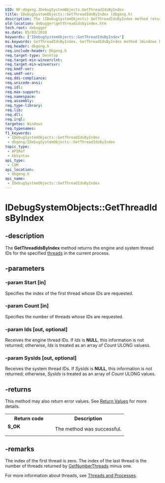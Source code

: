 ```yaml
---
UID: NF:dbgeng.IDebugSystemObjects.GetThreadIdsByIndex
title: IDebugSystemObjects::GetThreadIdsByIndex (dbgeng.h)
description: The (IDebugSystemObjects) GetThreadIdsByIndex method returns the engine and system thread IDs for the specified threads in the current process.
old-location: debugger\getthreadidsbyindex.htm
tech.root: debugger
ms.date: 05/03/2018
keywords: ["IDebugSystemObjects::GetThreadIdsByIndex"]
ms.keywords: GetThreadIdsByIndex, GetThreadIdsByIndex method [Windows Debugging], GetThreadIdsByIndex method [Windows Debugging],IDebugSystemObjects interface, GetThreadIdsByIndex method [Windows Debugging],IDebugSystemObjects2 interface, GetThreadIdsByIndex method [Windows Debugging],IDebugSystemObjects3 interface, GetThreadIdsByIndex method [Windows Debugging],IDebugSystemObjects4 interface, IDebugSystemObjects interface [Windows Debugging],GetThreadIdsByIndex method, IDebugSystemObjects.GetThreadIdsByIndex, IDebugSystemObjects2 interface [Windows Debugging],GetThreadIdsByIndex method, IDebugSystemObjects2::GetThreadIdsByIndex, IDebugSystemObjects3 interface [Windows Debugging],GetThreadIdsByIndex method, IDebugSystemObjects3::GetThreadIdsByIndex, IDebugSystemObjects4 interface [Windows Debugging],GetThreadIdsByIndex method, IDebugSystemObjects4::GetThreadIdsByIndex, IDebugSystemObjects::GetThreadIdsByIndex, IDebugSystemObjects_fa12ac17-9a66-45c0-9c91-11236a4a3eab.xml, dbgeng/IDebugSystemObjects2::GetThreadIdsByIndex, dbgeng/IDebugSystemObjects3::GetThreadIdsByIndex, dbgeng/IDebugSystemObjects4::GetThreadIdsByIndex, dbgeng/IDebugSystemObjects::GetThreadIdsByIndex, debugger.getthreadidsbyindex
req.header: dbgeng.h
req.include-header: Dbgeng.h
req.target-type: Desktop
req.target-min-winverclnt: 
req.target-min-winversvr: 
req.kmdf-ver: 
req.umdf-ver: 
req.ddi-compliance: 
req.unicode-ansi: 
req.idl: 
req.max-support: 
req.namespace: 
req.assembly: 
req.type-library: 
req.lib: 
req.dll: 
req.irql: 
targetos: Windows
req.typenames: 
f1_keywords:
 - IDebugSystemObjects::GetThreadIdsByIndex
 - dbgeng/IDebugSystemObjects::GetThreadIdsByIndex
topic_type:
 - APIRef
 - kbSyntax
api_type:
 - COM
api_location:
 - dbgeng.h
api_name:
 - IDebugSystemObjects::GetThreadIdsByIndex
---
```


# IDebugSystemObjects::GetThreadIdsByIndex


## -description

The <b>GetThreadIdsByIndex</b> method returns the engine and system thread IDs for the specified <a href="/windows-hardware/drivers/debugger/controlling-threads-and-processes">threads</a> in the current process.

## -parameters

### -param Start [in]


Specifies the index of the first thread whose IDs are requested.

### -param Count [in]


Specifies the number of threads whose IDs are requested.

### -param Ids [out, optional]


Receives the engine thread IDs.  If <i>Ids</i> is <b>NULL</b>, this information is not returned; otherwise, <i>Ids</i> is treated as an array of <i>Count</i> ULONG valuess.

### -param SysIds [out, optional]


Receives the system thread IDs.  If <i>SysIds</i> is <b>NULL</b>, this information is not returned; otherwise, <i>SysIds</i> is treated as an array of <i>Count</i> ULONG values.

## -returns

This method may also return error values.  See <a href="/windows-hardware/drivers/debugger/hresult-values">Return Values</a> for more details.

<table>
<tr>
<th>Return code</th>
<th>Description</th>
</tr>
<tr>
<td width="40%">
<dl>
<dt><b>S_OK</b></dt>
</dl>
</td>
<td width="60%">
The method was successful.

</td>
</tr>
</table>

## -remarks

The index of the first thread is zero.  The index of the last thread is the number of threads returned by <a href="/windows-hardware/drivers/ddi/dbgeng/nf-dbgeng-idebugsystemobjects4-getnumberthreads">GetNumberThreads</a> minus one.

For more information about threads, see <a href="/windows-hardware/drivers/debugger/threads-and-processes">Threads and Processes</a>.


